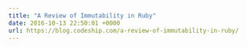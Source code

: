 ```yaml
---
title: "A Review of Immutability in Ruby"
date: 2016-10-13 22:50:01 +0000
url: https://blog.codeship.com/a-review-of-immutability-in-ruby/
---
```

